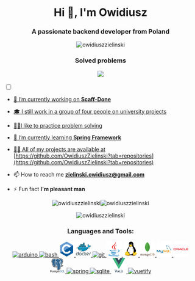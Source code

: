 <h1 align="center">Hi 👋, I'm Owidiusz</h1>
<h3 align="center">A passionate backend developer from Poland</h3>

<div  align="center">
  <p>
    <img src="https://komarev.com/ghpvc/?username=owidiuszzielinski&label=Profile%20views&color=0e75b6&style=flat" alt="owidiuszzielinski" />
  </p>

<h3 align="center">Solved problems</h3>
  <p>
    <a href="https://www.codewars.com/users/OwidiuszZielinski">
    <img src="https://www.codewars.com/users/OwidiuszZielinski/badges/large" />
  </p>
</div>

<div class="switch-container">
  <input type="checkbox" id="mySwitch" class="switch">
  <label for="mySwitch" class="switch-label"></label>
</div>


- 🔭 I’m currently working on **Scaff-Done**

- 🎓 I still work in a group of four people on university projects

- 👨‍💻I like to practice problem solving 

- 🌱 I’m currently learning **Spring Framework**

- 👨‍💻 All of my projects are available at [https://github.com/OwidiuszZielinski?tab=repositories](https://github.com/OwidiuszZielinski?tab=repositories)

- 📫 How to reach me **zielinski.owidiusz@gmail.com**

- ⚡ Fun fact **I'm pleasant man**

<div align="center">
  <div style="display: flex; justify-content: center; align-items: center;">
    <img src="https://github-readme-streak-stats.herokuapp.com/?user=owidiuszzielinski&theme=radical" alt="owidiuszzielinski" />
    <img src="https://github-readme-stats.vercel.app/api?username=owidiuszzielinski&show_icons=true&locale=en&theme=radical" alt="owidiuszzielinski" />
  </div>

<p><img align="center" src="https://github-readme-stats.vercel.app/api/top-langs?username=owidiuszzielinski&show_icons=true&locale=en&layout=compact&theme=radical" alt="owidiuszzielinski" /></p>
</div>




<h3 align="center">Languages and Tools:</h3>
<p align="center"> <a href="https://www.arduino.cc/" target="_blank" rel="noreferrer"> <img src="https://cdn.worldvectorlogo.com/logos/arduino-1.svg" alt="arduino" width="40" height="40"/> </a> <a href="https://www.gnu.org/software/bash/" target="_blank" rel="noreferrer"> <img src="https://www.vectorlogo.zone/logos/gnu_bash/gnu_bash-icon.svg" alt="bash" width="40" height="40"/> </a> <a href="https://www.cprogramming.com/" target="_blank" rel="noreferrer"> <img src="https://raw.githubusercontent.com/devicons/devicon/master/icons/c/c-original.svg" alt="c" width="40" height="40"/> </a> <a href="https://www.docker.com/" target="_blank" rel="noreferrer"> <img src="https://raw.githubusercontent.com/devicons/devicon/master/icons/docker/docker-original-wordmark.svg" alt="docker" width="40" height="40"/> </a> <a href="https://git-scm.com/" target="_blank" rel="noreferrer"> <img src="https://www.vectorlogo.zone/logos/git-scm/git-scm-icon.svg" alt="git" width="40" height="40"/> </a> <a href="https://www.java.com" target="_blank" rel="noreferrer"> <img src="https://raw.githubusercontent.com/devicons/devicon/master/icons/java/java-original.svg" alt="java" width="40" height="40"/> </a> <a href="https://www.linux.org/" target="_blank" rel="noreferrer"> <img src="https://raw.githubusercontent.com/devicons/devicon/master/icons/linux/linux-original.svg" alt="linux" width="40" height="40"/> </a> <a href="https://www.mongodb.com/" target="_blank" rel="noreferrer"> <img src="https://raw.githubusercontent.com/devicons/devicon/master/icons/mongodb/mongodb-original-wordmark.svg" alt="mongodb" width="40" height="40"/> </a> <a href="https://www.mysql.com/" target="_blank" rel="noreferrer"> <img src="https://raw.githubusercontent.com/devicons/devicon/master/icons/mysql/mysql-original-wordmark.svg" alt="mysql" width="40" height="40"/> </a> <a href="https://www.oracle.com/" target="_blank" rel="noreferrer"> <img src="https://raw.githubusercontent.com/devicons/devicon/master/icons/oracle/oracle-original.svg" alt="oracle" width="40" height="40"/> </a> <a href="https://www.postgresql.org" target="_blank" rel="noreferrer"> <img src="https://raw.githubusercontent.com/devicons/devicon/master/icons/postgresql/postgresql-original-wordmark.svg" alt="postgresql" width="40" height="40"/> </a> <a href="https://spring.io/" target="_blank" rel="noreferrer"> <img src="https://www.vectorlogo.zone/logos/springio/springio-icon.svg" alt="spring" width="40" height="40"/> </a> <a href="https://www.sqlite.org/" target="_blank" rel="noreferrer"> <img src="https://www.vectorlogo.zone/logos/sqlite/sqlite-icon.svg" alt="sqlite" width="40" height="40"/> </a> <a href="https://vuejs.org/" target="_blank" rel="noreferrer"> <img src="https://raw.githubusercontent.com/devicons/devicon/master/icons/vuejs/vuejs-original-wordmark.svg" alt="vuejs" width="40" height="40"/> </a> <a href="https://vuetifyjs.com/en/" target="_blank" rel="noreferrer"> <img src="https://bestofjs.org/logos/vuetify.svg" alt="vuetify" width="40" height="40"/> </a> </p> 
